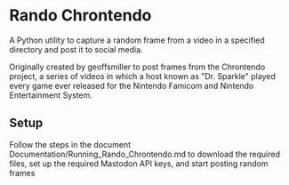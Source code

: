 Rando Chrontendo
================

A Python utility to capture a random frame from a video
in a specified directory and post it to social media.

Originally created by geoffsmiller to post frames from the Chrontendo
project, a series of videos in which a host known as "Dr. Sparkle"
played every game ever released for the Nintendo Famicom and Nintendo
Entertainment System.


Setup
-----

Follow the steps in the document Documentation/Running_Rando_Chrontendo.md
to download the required files, set up the required Mastodon API keys,
and start posting random frames
